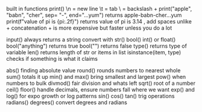 built in functions
print()
\n = new line
\t = tab
\\ = backslash
+
print("apple", "babn", "cher", sep= "-", end="...yum")
returns apple-babn-cher...yum
print(f"value of pi is {pi:.2f}")
returns value of pi is 3.14
, add spaces unlike +
concatenation + is more expensive but faster unless you do a lot

input() always returns a string
convert with str() bool() int() or float()
bool("anything") returns true
bool("") returns false
type() returns type of variable
len() returns length of str or items in list
isinstance(item, type) checks if something is what it claims

abs() finding absolute value
round() rounds numbers to nearest whole
sum() totals it up
min() and max() bring smallest and largest
pow() when numbers to bulk
divmod() fair division and whats left
sqrt() root of a number
ceil() floor() handle decimals, ensure numbers fall where we want
exp() and log() for expo growth or log patterns
sin() cos() tan() trig operations
radians() degrees() convert degrees and radians